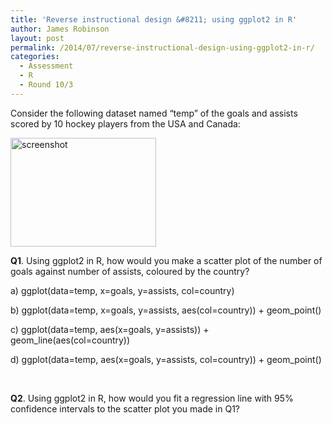 ```yaml
---
title: 'Reverse instructional design &#8211; using ggplot2 in R'
author: James Robinson
layout: post
permalink: /2014/07/reverse-instructional-design-using-ggplot2-in-r/
categories:
  - Assessment
  - R
  - Round 10/3
---
```

Consider the following dataset named &#8220;temp&#8221; of the goals and assists scored by 10 hockey players from the USA and Canada:

[<img class="alignnone size-full wp-image-8173" alt="screenshot" src="http://teaching.software-carpentry.org/wp-content/uploads/2014/07/screenshot.png" width="233" height="174" />][1]

**Q1**. Using ggplot2 in R, how would you make a scatter plot of the number of goals against number of assists, coloured by the country?

a) ggplot(data=temp, x=goals, y=assists, col=country)

b) ggplot(data=temp, x=goals, y=assists, aes(col=country)) + geom_point()

c) ggplot(data=temp, aes(x=goals, y=assists)) + geom_line(aes(col=country))

d) ggplot(data=temp, aes(x=goals, y=assists, col=country)) + geom_point()

&nbsp;

**Q2**. Using ggplot2 in R, how would you fit a regression line with 95% confidence intervals to the scatter plot you made in Q1?

&nbsp;

&nbsp;

&nbsp;

 [1]: http://teaching.software-carpentry.org/wp-content/uploads/2014/07/screenshot.png